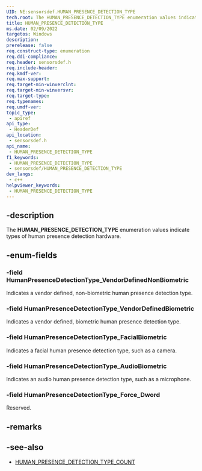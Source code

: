 ```yaml
---
UID: NE:sensorsdef.HUMAN_PRESENCE_DETECTION_TYPE
tech.root: The HUMAN_PRESENCE_DETECTION_TYPE enumeration values indicate types of human presence detection hardware.
title: HUMAN_PRESENCE_DETECTION_TYPE
ms.date: 02/09/2022
targetos: Windows
description: 
prerelease: false
req.construct-type: enumeration
req.ddi-compliance: 
req.header: sensorsdef.h
req.include-header: 
req.kmdf-ver: 
req.max-support: 
req.target-min-winverclnt: 
req.target-min-winversvr: 
req.target-type: 
req.typenames: 
req.umdf-ver: 
topic_type:
 - apiref
api_type:
 - HeaderDef
api_location:
 - sensorsdef.h
api_name:
 - HUMAN_PRESENCE_DETECTION_TYPE
f1_keywords:
 - HUMAN_PRESENCE_DETECTION_TYPE
 - sensorsdef/HUMAN_PRESENCE_DETECTION_TYPE
dev_langs:
 - c++
helpviewer_keywords:
 - HUMAN_PRESENCE_DETECTION_TYPE
---
```


## -description

The **HUMAN_PRESENCE_DETECTION_TYPE** enumeration values indicate types of human presence detection hardware.

## -enum-fields

### -field HumanPresenceDetectionType_VendorDefinedNonBiometric

Indicates a vendor defined, non-biometric human presence detection type.

### -field HumanPresenceDetectionType_VendorDefinedBiometric

Indicates a vendor defined, biometric human presence detection type.

### -field HumanPresenceDetectionType_FacialBiometric

Indicates a facial human presence detection type, such as a camera.

### -field HumanPresenceDetectionType_AudioBiometric

Indicates an audio human presence detection type, such as a microphone.

### -field HumanPresenceDetectionType_Force_Dword

Reserved.

## -remarks

## -see-also

- [HUMAN_PRESENCE_DETECTION_TYPE_COUNT](ne-sensorsdef-human_presence_detection_type_count.md)
